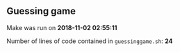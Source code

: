 ## Guessing game

Make was run on **2018-11-02 02:55:11**

Number of lines of code contained in `guessinggame.sh`: **24**
